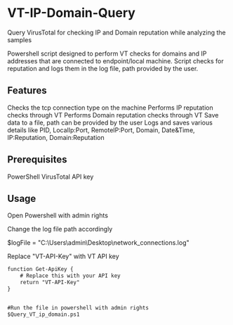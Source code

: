 # VT-IP-Domain-Query
Query VirusTotal for checking IP and Domain reputation while analyzing the samples

Powershell script designed to perform VT checks for domains and IP addresses that are connected to endpoint/local machine. Script checks for reputation and logs them in the log file, path provided by the user.


## Features
Checks the tcp connection type on the machine
Performs IP reputation checks through VT 
Performs Domain reputation checks through VT
Save data to a file, path can be provided by the user
Logs and saves various details like PID, LocalIp:Port, RemoteIP:Port, Domain, Date&Time, IP:Reputation, Domain:Reputation


## Prerequisites
PowerShell
VirusTotal API key

## Usage
Open Powershell with admin rights

Change the log file path accordingly

$logFile = "C:\Users\admin\Desktop\network_connections.log"

Replace "VT-API-Key" with VT API key

```markdown
function Get-ApiKey {
    # Replace this with your API key
    return "VT-API-Key"
}


#Run the file in powershell with admin rights
$Query_VT_ip_domain.ps1

